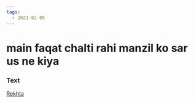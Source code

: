 ```yaml
---
tags:
  - 2021-02-05
---
```

# main faqat chalti rahi manzil ko sar us ne kiya

### Text
[Rekhta](https://www.rekhta.org/ghazals/main-faqat-chaltii-rahii-manzil-ko-sar-us-ne-kiyaa-parveen-shakir-ghazals?lang=ur)

